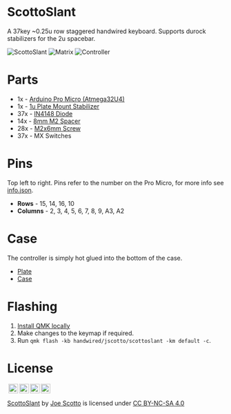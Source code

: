 # ScottoSlant

A 37key ~0.25u row staggered handwired keyboard. Supports durock stabilizers for the 2u spacebar.

![ScottoSlant](https://user-images.githubusercontent.com/8194147/192114474-df9b38e6-ece1-4d7f-81fb-bbc910054847.jpg)
![Matrix](https://user-images.githubusercontent.com/8194147/192114467-da16590f-a361-483f-a435-2464a90b6f4c.jpg)
![Controller](https://user-images.githubusercontent.com/8194147/192114473-21f31f5d-a12d-4ab3-916b-16cb84bf528c.jpg)

# Parts

-   1x - [Arduino Pro Micro (Atmega32U4)](https://amzn.to/3LwgAUq)
-   1x - [1u Plate Mount Stabilizer](https://amzn.to/3xUEvHz)
-   37x - [IN4148 Diode](https://amzn.to/3DMbQZ5)
-   14x - [8mm M2 Spacer](https://amzn.to/3r1xdxO)
-   28x - [M2x6mm Screw](https://amzn.to/3r1xdxO)
-   37x - MX Switches

# Pins

Top left to right. Pins refer to the number on the Pro Micro, for more info see [info.json](QMK/info.json).

-   **Rows** - 15, 14, 16, 10
-   **Columns** - 2, 3, 4, 5, 6, 7, 8, 9, A3, A2

# Case

The controller is simply hot glued into the bottom of the case.

-   [Plate](https://github.com/joe-scotto/keyboards/blob/c9ed6cedefafacc5a5acf20d7e6d08d2b24f23df/ScottoSlant/Case/ScottoSlant%20-%20Plate.stl)
-   [Case](https://github.com/joe-scotto/keyboards/blob/c9ed6cedefafacc5a5acf20d7e6d08d2b24f23df/ScottoSlant/Case/ScottoSlant%20-%20Case.stl)

# Flashing

1. [Install QMK locally](https://github.com/qmk/qmk_firmware)
2. Make changes to the keymap if required.
3. Run `qmk flash -kb handwired/jscotto/scottoslant -km default -c`.

# License

<img style="height:22px!important;margin-left:3px;vertical-align:text-bottom;" src="https://mirrors.creativecommons.org/presskit/icons/cc.svg?ref=chooser-v1"><img style="height:22px!important;margin-left:3px;vertical-align:text-bottom;" src="https://mirrors.creativecommons.org/presskit/icons/by.svg?ref=chooser-v1"><img style="height:22px!important;margin-left:3px;vertical-align:text-bottom;" src="https://mirrors.creativecommons.org/presskit/icons/nc.svg?ref=chooser-v1"><img style="height:22px!important;margin-left:3px;vertical-align:text-bottom;" src="https://mirrors.creativecommons.org/presskit/icons/sa.svg?ref=chooser-v1"></a></p>

<p xmlns:cc="http://creativecommons.org/ns#" xmlns:dct="http://purl.org/dc/terms/"><a property="dct:title" rel="cc:attributionURL" href="https://github.com/joe-scotto/keyboards/tree/main/ScottoSlant">ScottoSlant</a> by <a rel="cc:attributionURL dct:creator" property="cc:attributionName" href="https://github.com/joe-scotto">Joe Scotto</a> is licensed under <a href="http://creativecommons.org/licenses/by-nc-sa/4.0/?ref=chooser-v1" target="_blank" rel="license noopener noreferrer" style="display:inline-block;">CC BY-NC-SA 4.0
